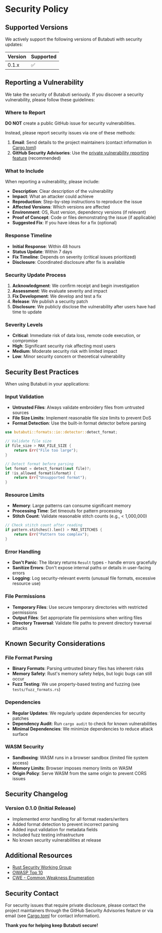 # Security Policy

## Supported Versions

We actively support the following versions of Butabuti with security updates:

| Version | Supported          |
| ------- | ------------------ |
| 0.1.x   | :white_check_mark: |

## Reporting a Vulnerability

We take the security of Butabuti seriously. If you discover a security vulnerability, please follow these guidelines:

### Where to Report

**DO NOT** create a public GitHub issue for security vulnerabilities.

Instead, please report security issues via one of these methods:

1. **Email**: Send details to the project maintainers (contact information in [Cargo.toml](Cargo.toml))
2. **GitHub Security Advisories**: Use the [private vulnerability reporting feature](https://github.com/Fahad090NP/butabuti/security/advisories/new) (recommended)

### What to Include

When reporting a vulnerability, please include:

- **Description**: Clear description of the vulnerability
- **Impact**: What an attacker could achieve
- **Reproduction**: Step-by-step instructions to reproduce the issue
- **Affected Versions**: Which versions are affected
- **Environment**: OS, Rust version, dependency versions (if relevant)
- **Proof of Concept**: Code or files demonstrating the issue (if applicable)
- **Suggested Fix**: If you have ideas for a fix (optional)

### Response Timeline

- **Initial Response**: Within 48 hours
- **Status Update**: Within 7 days
- **Fix Timeline**: Depends on severity (critical issues prioritized)
- **Disclosure**: Coordinated disclosure after fix is available

### Security Update Process

1. **Acknowledgment**: We confirm receipt and begin investigation
2. **Assessment**: We evaluate severity and impact
3. **Fix Development**: We develop and test a fix
4. **Release**: We publish a security patch
5. **Disclosure**: We publicly disclose the vulnerability after users have had time to update

### Severity Levels

- **Critical**: Immediate risk of data loss, remote code execution, or compromise
- **High**: Significant security risk affecting most users
- **Medium**: Moderate security risk with limited impact
- **Low**: Minor security concern or theoretical vulnerability

## Security Best Practices

When using Butabuti in your applications:

### Input Validation

- **Untrusted Files**: Always validate embroidery files from untrusted sources
- **File Size Limits**: Implement reasonable file size limits to prevent DoS
- **Format Detection**: Use the built-in format detector before parsing

```rust
use butabuti::formats::io::detector::detect_format;

// Validate file size
if file_size > MAX_FILE_SIZE {
    return Err("File too large");
}

// Detect format before parsing
let format = detect_format(&mut file)?;
if !is_allowed_format(&format) {
    return Err("Unsupported format");
}
```

### Resource Limits

- **Memory**: Large patterns can consume significant memory
- **Processing Time**: Set timeouts for pattern processing
- **Stitch Count**: Validate reasonable stitch counts (e.g., < 1,000,000)

```rust
// Check stitch count after reading
if pattern.stitches().len() > MAX_STITCHES {
    return Err("Pattern too complex");
}
```

### Error Handling

- **Don't Panic**: The library returns `Result` types - handle errors gracefully
- **Sanitize Errors**: Don't expose internal paths or details in user-facing errors
- **Logging**: Log security-relevant events (unusual file formats, excessive resource use)

### File Permissions

- **Temporary Files**: Use secure temporary directories with restricted permissions
- **Output Files**: Set appropriate file permissions when writing files
- **Directory Traversal**: Validate file paths to prevent directory traversal attacks

## Known Security Considerations

### File Format Parsing

- **Binary Formats**: Parsing untrusted binary files has inherent risks
- **Memory Safety**: Rust's memory safety helps, but logic bugs can still occur
- **Fuzz Testing**: We use property-based testing and fuzzing (see `tests/fuzz_formats.rs`)

### Dependencies

- **Regular Updates**: We regularly update dependencies for security patches
- **Dependency Audit**: Run `cargo audit` to check for known vulnerabilities
- **Minimal Dependencies**: We minimize dependencies to reduce attack surface

### WASM Security

- **Sandboxing**: WASM runs in a browser sandbox (limited file system access)
- **Memory Limits**: Browser imposes memory limits on WASM
- **Origin Policy**: Serve WASM from the same origin to prevent CORS issues

## Security Changelog

### Version 0.1.0 (Initial Release)

- Implemented error handling for all format readers/writers
- Added format detection to prevent incorrect parsing
- Added input validation for metadata fields
- Included fuzz testing infrastructure
- No known security vulnerabilities at release

## Additional Resources

- [Rust Security Working Group](https://www.rust-lang.org/governance/wgs/wg-security)
- [OWASP Top 10](https://owasp.org/www-project-top-ten/)
- [CWE - Common Weakness Enumeration](https://cwe.mitre.org/)

## Security Contact

For security issues that require private disclosure, please contact the project maintainers through the GitHub Security Advisories feature or via email (see [Cargo.toml](Cargo.toml) for contact information).

**Thank you for helping keep Butabuti secure!**
